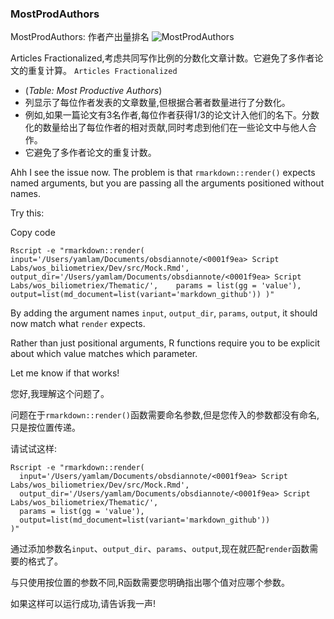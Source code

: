 ### MostProdAuthors
MostProdAuthors: 作者产出量排名
![MostProdAuthors](file:///Users/yamlam/Documents/obsdiannote/🧪%20Script%20Labs/wos_biliometriex/Thematic/Augmented%20Reality/results/S0-BasicStatistics-MostProdAuthors-Augmented%20Reality.png)


Articles Fractionalized,考虑共同写作比例的分数化文章计数。它避免了多作者论文的重复计算。
`Articles Fractionalized` 
- (*Table: Most Productive Authors*)
- 列显示了每位作者发表的文章数量,但根据合著者数量进行了分数化。
- 例如,如果一篇论文有3名作者,每位作者获得1/3的论文计入他们的名下。分数化的数量给出了每位作者的相对贡献,同时考虑到他们在一些论文中与他人合作。
- 它避免了多作者论文的重复计数。

Ahh I see the issue now. The problem is that `rmarkdown::render()` expects named arguments, but you are passing all the arguments positioned without names.

Try this:

Copy code

`Rscript -e "rmarkdown::render(   input='/Users/yamlam/Documents/obsdiannote/<0001f9ea> Script Labs/wos_biliometriex/Dev/src/Mock.Rmd',   output_dir='/Users/yamlam/Documents/obsdiannote/<0001f9ea> Script Labs/wos_biliometriex/Thematic/',    params = list(gg = 'value'),   output=list(md_document=list(variant='markdown_github')) )"`

By adding the argument names `input`, `output_dir`, `params`, `output`, it should now match what `render` expects.

Rather than just positional arguments, R functions require you to be explicit about which value matches which parameter.

Let me know if that works!



 您好,我理解这个问题了。

问题在于`rmarkdown::render()`函数需要命名参数,但是您传入的参数都没有命名,只是按位置传递。

请试试这样:

```
Rscript -e "rmarkdown::render(
  input='/Users/yamlam/Documents/obsdiannote/<0001f9ea> Script Labs/wos_biliometriex/Dev/src/Mock.Rmd',
  output_dir='/Users/yamlam/Documents/obsdiannote/<0001f9ea> Script Labs/wos_biliometriex/Thematic/',
  params = list(gg = 'value'),
  output=list(md_document=list(variant='markdown_github'))
)"
```

通过添加参数名`input`、`output_dir`、`params`、`output`,现在就匹配`render`函数需要的格式了。

与只使用按位置的参数不同,R函数需要您明确指出哪个值对应哪个参数。

如果这样可以运行成功,请告诉我一声!
